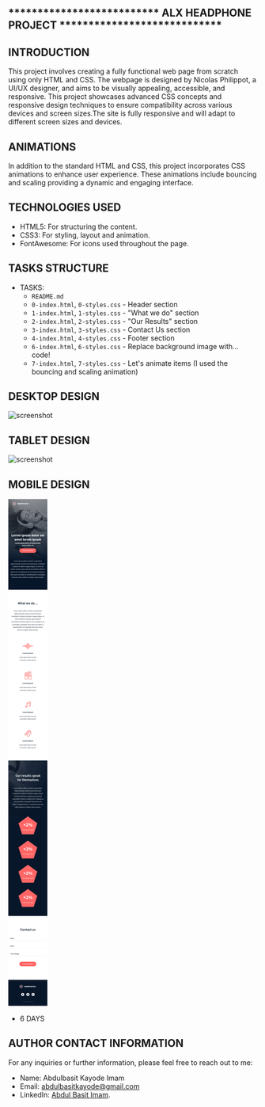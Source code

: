 ## ************************** ALX HEADPHONE PROJECT  ****************************



## INTRODUCTION
This project involves creating a fully functional web page from scratch using only HTML and CSS. The webpage is designed by Nicolas Philippot, a UI/UX designer, and aims to be visually appealing, accessible, and responsive. This project showcases advanced CSS concepts and responsive design techniques to ensure compatibility across various devices and screen sizes.The site is fully responsive and will adapt to different screen sizes and devices.



## ANIMATIONS
In addition to the standard HTML and CSS, this project incorporates CSS animations to enhance user experience. These animations include bouncing and scaling providing a dynamic and engaging interface.



## TECHNOLOGIES USED
- HTML5: For structuring the content.
- CSS3: For styling, layout and animation.
- FontAwesome: For icons used throughout the page.


## TASKS STRUCTURE 
- TASKS: 
  - `README.md`
  - `0-index.html`, `0-styles.css` - Header section
  - `1-index.html`, `1-styles.css` - "What we do" section
  - `2-index.html`, `2-styles.css` - "Our Results" section
  - `3-index.html`, `3-styles.css` - Contact Us section
  - `4-index.html`, `4-styles.css` - Footer section
  - `6-index.html`, `6-styles.css` - Replace background image with... code!
  - `7-index.html`, `7-styles.css` - Let's animate items (I used the bouncing and scaling animation)



## DESKTOP DESIGN
![screenshot](01_headphones_desktop@2x.png)

## TABLET DESIGN
![screenshot](01_headphones_tablet@2x.png)

## MOBILE DESIGN
![screenshot](01_headphones_mobile@2x.png)

- 6 DAYS

## AUTHOR CONTACT INFORMATION
For any inquiries or further information, please feel free to reach out to me:

- Name: Abdulbasit Kayode Imam
- Email: abdulbasitkayode@gmail.com
- LinkedIn: [Abdul Basit Imam](https://www.linkedin.com/in/abdulbasitimam).